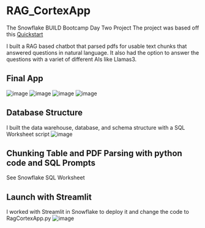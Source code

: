 # RAG_CortexApp
The Snowflake BUILD Bootcamp Day Two Project
The project was based off this [Quickstart](https://quickstarts.snowflake.com/guide/ask_questions_to_your_own_documents_with_snowflake_cortex_search/index.html?index=../..index#0)

I built a RAG based chatbot that parsed pdfs for usable text chunks that answered questions in natural language. It also had the option to answer the questions with a variet of different AIs like Llamas3.

## Final App
![image](https://github.com/user-attachments/assets/b7d2609f-304f-48bb-8112-31fee1adf245)
![image](https://github.com/user-attachments/assets/7891ccb6-f32e-4d5b-a50c-faa8ca5613d8)
![image](https://github.com/user-attachments/assets/046536e7-dcd6-4f2a-82c1-63763ccc9086)
![image](https://github.com/user-attachments/assets/eadd042b-c29a-4f8d-b971-a1c1da06d89c)

## Database Structure
I built the data warehouse, database, and schema structure with a SQL Worksheet script
![image](https://github.com/user-attachments/assets/2054e2f7-023b-4d7c-9ccb-8703bc12d34f)

## Chunking Table and PDF Parsing with python code and SQL Prompts
See Snowflake SQL Worksheet

## Launch with Streamlit
I worked with Streamlit in Snowflake to deploy it and change the code to RagCortexApp.py
![image](https://github.com/user-attachments/assets/3f9b3d2c-f480-4897-b5a8-1b41d979d9f5)




